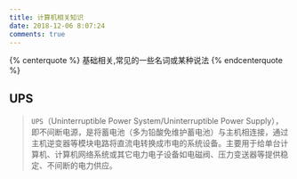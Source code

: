 ```yaml
---
title: 计算机相关知识
date: 2018-12-06 8:07:24
comments: true
---
```


{% centerquote %} 基础相关,常见的一些名词或某种说法 {% endcenterquote %}


## UPS

>`UPS`（Uninterruptible Power System/Uninterruptible Power Supply），即不间断电源，是将蓄电池（多为铅酸免维护蓄电池）与主机相连接，通过主机逆变器等模块电路将直流电转换成市电的系统设备。主要用于给单台计算机、计算机网络系统或其它电力电子设备如电磁阀、压力变送器等提供稳定、不间断的电力供应。
